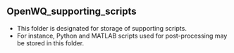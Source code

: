 ## OpenWQ_supporting_scripts
* This folder is designated for storage of supporting scripts.
* For instance, Python and MATLAB scripts used for post-processing may be stored in this folder.